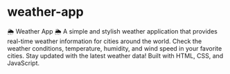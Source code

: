 # weather-app
🌦️ Weather App 🌦️  A simple and stylish weather application that provides real-time weather information for cities around the world. Check the weather conditions, temperature, humidity, and wind speed in your favorite cities. Stay updated with the latest weather data!  Built with HTML, CSS, and JavaScript.
